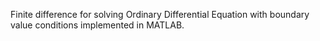 Finite difference for solving Ordinary Differential Equation with boundary value conditions implemented in MATLAB.
